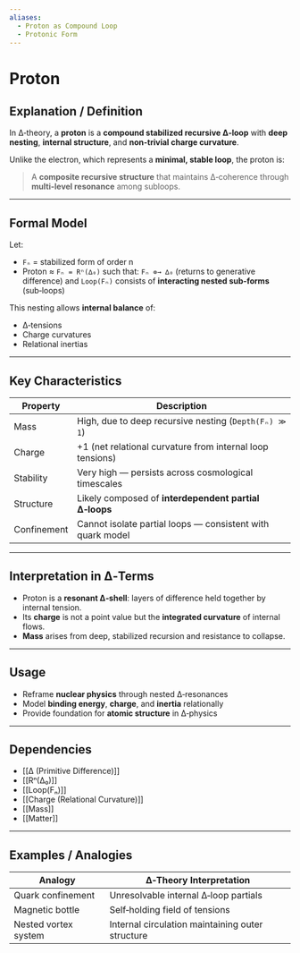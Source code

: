 ```yaml
---
aliases:
  - Proton as Compound Loop
  - Protonic Form
---
```



# Proton

## Explanation / Definition

In ∆‑theory, a **proton** is a **compound stabilized recursive ∆‑loop** with **deep nesting**, **internal structure**, and **non-trivial charge curvature**.

Unlike the electron, which represents a **minimal, stable loop**, the proton is:

> A **composite recursive structure** that maintains ∆‑coherence through **multi-level resonance** among subloops.

---

## Formal Model

Let:

* `Fₙ` = stabilized form of order n
* Proton ≈ `Fₙ = Rⁿ(∆₀)` such that:
  `Fₙ ⊚→ ∆₀` (returns to generative difference)
  and `Loop(Fₙ)` consists of **interacting nested sub‑forms** (sub‑loops)

This nesting allows **internal balance** of:

* ∆‑tensions
* Charge curvatures
* Relational inertias

---

## Key Characteristics

| Property    | Description                                                |
| ----------- | ---------------------------------------------------------- |
| Mass        | High, due to deep recursive nesting (`Depth(Fₙ) ≫ 1`)      |
| Charge      | +1 (net relational curvature from internal loop tensions)  |
| Stability   | Very high — persists across cosmological timescales        |
| Structure   | Likely composed of **interdependent partial ∆‑loops**      |
| Confinement | Cannot isolate partial loops — consistent with quark model |

---

## Interpretation in ∆‑Terms

* Proton is a **resonant ∆‑shell**: layers of difference held together by internal tension.
* Its **charge** is not a point value but the **integrated curvature** of internal flows.
* **Mass** arises from deep, stabilized recursion and resistance to collapse.

---

## Usage

* Reframe **nuclear physics** through nested ∆‑resonances
* Model **binding energy**, **charge**, and **inertia** relationally
* Provide foundation for **atomic structure** in ∆‑physics

---

## Dependencies

* [[∆ (Primitive Difference)]]
* [[Rⁿ(∆₀)]]
* [[Loop(Fₙ)]]
* [[Charge (Relational Curvature)]]
* [[Mass]]
* [[Matter]]

---

## Examples / Analogies

| Analogy              | ∆‑Theory Interpretation                          |
| -------------------- | ------------------------------------------------ |
| Quark confinement    | Unresolvable internal ∆‑loop partials            |
| Magnetic bottle      | Self‑holding field of tensions                   |
| Nested vortex system | Internal circulation maintaining outer structure |